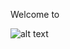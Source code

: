 Welcome to



![alt text](https://github.com/Nikolis2002/texnoligia_logismikou/blob/main/Part_4/Project_Description/Other/logo_big_alt.png?raw=true)
